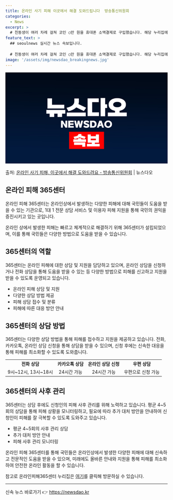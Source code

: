 ```yaml
---
title: 온라인 사기 피해 이곳에서 해결 도와드립니다  방송통신위원회
categories:
  - News
excerpt: >
  # 친동생이 여러 차례 걸쳐 코인 ○만 원을 휴대폰 소액결제로 구입했습니다. 해당 누리집에는 코인은 충전일로…
feature_text: >
  ## seoulnews 실시간 뉴스 속보입니다.

  # 친동생이 여러 차례 걸쳐 코인 ○만 원을 휴대폰 소액결제로 구입했습니다. 해당 누리집에는 코인은 충전일로…
image: '/assets/img/newsdao_breakingnews.jpg'
---
```


![뉴스다오 속보](/assets/img/newsdao_breakingnews.jpg)

<p>출처: <a href="https://newsdao.kr/3222" rel="dofollow">온라인 사기 피해, 이곳에서 해결 도와드려요 - 방송통신위원회</a> | 뉴스다오</p>

<h2 data-ke-size="size26">온라인 피해 365센터</h2>
<p data-ke-size="size16">온라인 피해 365센터는 온라인상에서 발생하는 다양한 피해에 대해 국민들이 도움을 받을 수 있는 기관으로, 1대 1 전문 상담 서비스 및 이용자 피해 지원을 통해 국민의 권익을 증진시키고 있는 곳입니다.</p>
<p data-ke-size="size16">온라인 상에서 발생한 피해는 빠르고 체계적으로 해결하기 위해 365센터가 설립되었으며, 이를 통해 국민들은 다양한 방법으로 도움을 받을 수 있습니다.</p>

<h2 data-ke-size="size26">365센터의 역할</h2>
<p data-ke-size="size16">365센터는 온라인 피해에 대한 상담 및 지원을 담당하고 있으며, 온라인 상담을 신청하거나 전화 상담을 통해 도움을 받을 수 있는 등 다양한 방법으로 피해를 신고하고 지원을 받을 수 있도록 운영되고 있습니다.</p>
<ul>
  <li>온라인 피해 상담 및 지원</li>
  <li>다양한 상담 방법 제공</li>
  <li>피해 상담 접수 및 분류</li>
  <li>피해에 따른 대응 방안 안내</li>
</ul>

<h2 data-ke-size="size26">365센터의 상담 방법</h2>
<p data-ke-size="size16">365센터는 다양한 상담 방법을 통해 피해를 접수하고 지원을 제공하고 있습니다. 전화, 카카오톡, 온라인 상담 신청을 통해 상담을 받을 수 있으며, 신청 후에는 신속한 대응을 통해 피해를 최소화할 수 있도록 도와줍니다.</p>
<table>
  <tr>
    <td style="text-align: center; height: 17px;"><b>전화 상담</b></td>
    <td style="text-align: center; height: 17px;"><b>카카오톡 상담</b></td>
    <td style="text-align: center; height: 17px;"><b>온라인 상담 신청</b></td>
    <td style="text-align: center; height: 17px;"><b>우편 상담</b></td>
  </tr>
  <tr>
    <td style="text-align: center; height: 17px;">9시~12시, 13시~18시</td>
    <td style="text-align: center; height: 17px;">24시간 가능</td>
    <td style="text-align: center; height: 17px;">24시간 가능</td>
    <td style="text-align: center; height: 17px;">우편으로 신청 가능</td>
  </tr>
</table>

<h2 data-ke-size="size26">365센터의 사후 관리</h2>
<p data-ke-size="size16">365센터는 상담 후에도 신청인의 피해 사후 관리를 위해 노력하고 있습니다. 평균 4~5회의 상담을 통해 피해 상황을 모니터링하고, 필요에 따라 추가 대처 방안을 안내하여 신청인이 피해를 잘 극복할 수 있도록 도와주고 있습니다.</p>
<ul>
  <li>평균 4~5회의 사후 관리 상담</li>
  <li>추가 대처 방안 안내</li>
  <li>피해 사후 관리 모니터링</li>
</ul>

<p data-ke-size="size16">온라인 피해 365센터를 통해 국민들은 온라인상에서 발생한 다양한 피해에 대해 신속하고 전문적인 도움을 받을 수 있으며, 미래에도 올바른 안내와 지원을 통해 피해를 최소화하여 안전한 온라인 활동을 할 수 있습니다.</p>
<p data-ke-size="size16">참고로 온라인피해365센터 누리집은 <a href="https://www.helpos.kr">여기</a>를 클릭해 방문하실 수 있습니다.</p>
<hr> 

신속 뉴스 바로가기 👉 <a href="https://newsdao.kr" rel="dofollow">https://newsdao.kr</a>


